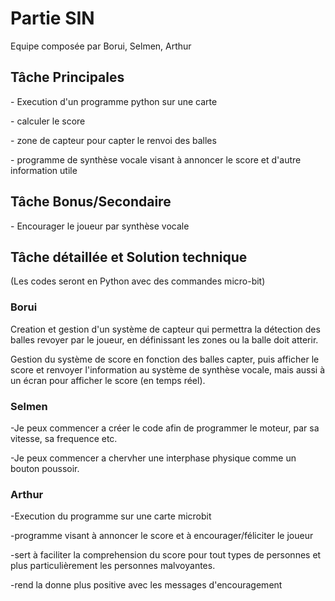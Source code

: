 <h1>Partie SIN</h1>
Equipe composée par Borui, Selmen, Arthur

<h2>
Tâche Principales
</h2>
<p>- Execution d'un programme python sur une carte </p>
<p>- calculer le score </p>
<p>- zone de capteur pour capter le renvoi des balles </p>
<p>- programme de synthèse vocale visant à annoncer le score et d'autre information utile </p>




<h2>
Tâche Bonus/Secondaire
</h2>

<p>- Encourager le joueur par synthèse vocale </p>



<h2>
Tâche détaillée et Solution technique
</h2>

(Les codes seront en Python avec des commandes micro-bit)

<h3>Borui</h3>
<p> Creation et gestion d'un système de capteur qui permettra la détection des balles revoyer par le joueur, en définissant les zones ou la balle doit atterir.</p>
<p> Gestion du système de score en fonction des balles capter, puis afficher le score et renvoyer l'information au système de synthèse vocale, mais aussi à un écran pour afficher le score (en temps réel). </p>

<h3>Selmen</h3>
<p> -Je peux commencer a créer le code afin de programmer le moteur, par sa vitesse, sa frequence etc. </p>
<p> -Je peux commencer a chervher une interphase physique comme un bouton poussoir. </p>
<p>  </p>

<h3>Arthur</h3>
<p> -Execution du programme sur une carte microbit </p>
<p> -programme visant à annoncer le score et à encourager/féliciter le joueur </p>
<p> -sert à faciliter la comprehension du score pour tout types de personnes et plus particulièrement les personnes malvoyantes.</p>
<p> -rend la donne plus positive avec les messages d'encouragement </p>
